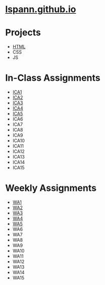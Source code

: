# [lspann.github.io](https://lspann.github.io/ "lspann.github.io")

 # Projects #
 * [HTML](https://lspann.github.io/HTML/html-midterm/page5.html "HTML")
 * CSS
 * JS
 
 # In-Class Assignments #
 * [ICA1](https://docs.google.com/document/d/1DLuesGX1I4h-6sjuBBo5CsX1PqTONPrf0W37YZ2KMfY/edit?usp=sharing "ICA1")
 * [ICA2](https://docs.google.com/document/d/1BAXAZCzfG7RPFnSwW3XRU98EEJ8yU6UQJA6_j-5xT7U/edit?usp=sharing "ICA2")
 * [ICA3](https://docs.google.com/document/d/1QXs6LczQQrqMyWw4aWcD1xjE1SHCopF-kmkKVPC7jNU/edit?usp=sharing "ICA3")
 * [ICA4](https://lspann.github.io/ica/ica4.html "ICA4")
 * [ICA5](https://lspann.github.io/ica/ica5.html "ICA5")
 * ICA6 
 * ICA7
 * ICA8
 * ICA9
 * ICA10
 * ICA11
 * ICA12
 * ICA13
 * ICA14
 * ICA15
 
 # Weekly Assignments #
 * [WA1](https://lspann.github.io/wa/wa1.html "WA1")
 * [WA2](https://lspann.github.io/wa/wa2.html "WA2")
 * [WA3](https://lspann.github.io/wa/wa3.html "WA3")
 * [WA4](https://lspann.github.io/wa/wa4.html "WA4")
 * [WA5](https://lspann.github.io/wa/wa5.html "WA5")
 * WA6 
 * WA7
 * WA8
 * WA9
 * WA10
 * WA11
 * WA12 
 * WA13
 * WA14
 * WA15
